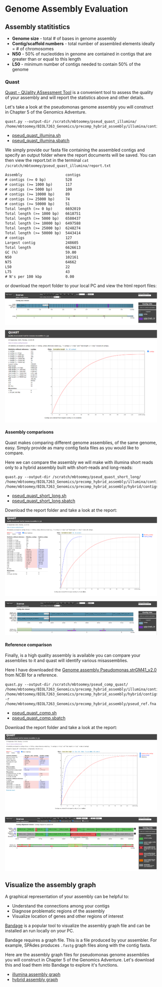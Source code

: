 # Genome Assembly Evaluation

## Assembly statitistics

* **Genome size** - total # of bases in genome assembly
* **Contig/scaffold numbers** - total number of assembled elements
ideally = # of chromosomes
* **N50** - 50% of nucleotides in genome are contained in contigs that are greater than or equal to this length
* **L50** - minimum number of contigs needed to contain 50% of the genome

### Quast

[Quast - QUality ASsessment Tool](https://github.com/ablab/quast) is a convenient tool to assess the quality of your assembly and will report the statistics above and other details. 

Let's take a look at the pseudomonas genome assembly you will construct in Chapter 5 of the Genomics Adventure.

```
quast.py --output-dir /scratch/mbtoomey/pseud_quast_illumina/ /home/mbtoomey/BIOL7263_Genomics/precomp_hybrid_assembly/illumina/contigs.fasta
```
* [pseud_quast_illumina.sh](https://github.com/mbtoomey/genome_biology_FA24/blob/main/Lessons/scripts/pseud_quast_illumina.sh)
* [pseud_quast_illumina.sbatch](https://github.com/mbtoomey/genome_biology_FA24/blob/main/Lessons/scripts/pseud_quast_illumina.sbatch)

We simply provide our fasta file containing the assembled contigs and specify an output folder where the report documents will be saved. You can then view the report.txt in the terminal `cat /scratch/mbtoomey/pseud_quast_illumina/report.txt`

```
Assembly                    contigs
# contigs (>= 0 bp)         528
# contigs (>= 1000 bp)      117
# contigs (>= 5000 bp)      100
# contigs (>= 10000 bp)     89
# contigs (>= 25000 bp)     74
# contigs (>= 50000 bp)     51
Total length (>= 0 bp)      6692019
Total length (>= 1000 bp)   6618751
Total length (>= 5000 bp)   6580437
Total length (>= 10000 bp)  6497588
Total length (>= 25000 bp)  6248274
Total length (>= 50000 bp)  5443414
# contigs                   127
Largest contig              248605
Total length                6626613
GC (%)                      59.00
N50                         102161
N75                         64662
L50                         22
L75                         43
# N's per 100 kbp           0.00
```

or download the report folder to your local PC and view the html report files:

![](https://github.com/mbtoomey/genome_biology_FA24/blob/main/Lessons/scripts/genome_eval_1.png)

![](https://github.com/mbtoomey/genome_biology_FA24/blob/main/Lessons/scripts/genome_eval_2.png)

#### Assembly comparisons

Quast makes comparing different genome assemblies, of the same genome, easy. Simply provide as many contig fasta files as you would like to compare.

Here we can compare the assembly we will make with illumina short reads only to a hybrid assembly built with short-reads and long-reads: 

```
quast.py --output-dir /scratch/mbtoomey/pseud_quast_short_long/ /home/mbtoomey/BIOL7263_Genomics/precomp_hybrid_assembly/illumina/contigs.fasta /home/mbtoomey/BIOL7263_Genomics/precomp_hybrid_assembly/hybrid/contigs.fasta
```

* [pseud_quast_short_long.sh](https://github.com/mbtoomey/genome_biology_FA24/blob/main/Lessons/scripts/pseud_quast_short_long.sh)
* [pseud_quast_short_long.sbatch](https://github.com/mbtoomey/genome_biology_FA24/blob/main/Lessons/scripts/pseud_quast_short_long.sbatch)

Download the report folder and take a look at the report: 

![](https://github.com/mbtoomey/genome_biology_FA24/blob/main/Lessons/scripts/genome_eval_3.png)

![](https://github.com/mbtoomey/genome_biology_FA24/blob/main/Lessons/scripts/genome_eval_4.png)

#### Reference comparison

Finally, is a high quality assembly is available you can compare your assemblies to it and quast will identify various misassemblies. 

Here I have downloaded the [Genome assembly Pseudomonas.strGM41_v2.0](https://www.ncbi.nlm.nih.gov/datasets/genome/GCF_000282315.2/) from NCBI for a reference. 

```
quast.py --output-dir /scratch/mbtoomey/pseud_comp_quast/ /home/mbtoomey/BIOL7263_Genomics/precomp_hybrid_assembly/illumina/contigs.fasta /home/mbtoomey/BIOL7263_Genomics/precomp_hybrid_assembly/hybrid/contigs.fasta -r /home/mbtoomey/BIOL7263_Genomics/precomp_hybrid_assembly/pseud_ref.fna.gz
```
* [pseud_quast_comp.sh](https://github.com/mbtoomey/genome_biology_FA24/blob/main/Lessons/scripts/pseud_quast_short_long.sh)
* [pseud_quast_comp.sbatch](https://github.com/mbtoomey/genome_biology_FA24/blob/main/Lessons/scripts/pseud_quast_short_long.sbatch)

Download the report folder and take a look at the report: 

![](https://github.com/mbtoomey/genome_biology_FA24/blob/main/Lessons/scripts/genome_eval_5.png)

![](https://github.com/mbtoomey/genome_biology_FA24/blob/main/Lessons/scripts/genome_eval_6.png)

## Visualize the assembly graph

A graphical representation of your assembly can be helpful to: 

* Understand the connections among your contigs
* Diagnose problematic regions of the assembly
* Visualize location of genes and other regions of interest

[Bandage](https://rrwick.github.io/Bandage/) is a popular tool to visualize the assembly graph file and can be installed an run locally on your PC. 

Bandage requires a graph file. This is a file produced by your assembler. For example, SPAdes produces `.fastg` graph files along with the contig fasta. 

Here are the assembly graph files for pseudomonas genome assemblies you will construct in Chapter 5 of the Genomics Adventure. Let's download this and load them into Bandage to explore it's functions.

* [illumina assembly graph](https://drive.google.com/file/d/1RSAtTPTfF1nM0hos3u8elQrETdM0jNjF/view?usp=sharing)
* [hybrid assembly graph](https://drive.google.com/file/d/1Uxw-jzetJhYPOH-xHHzJqKqMYKYs-wh6/view?usp=sharing)

